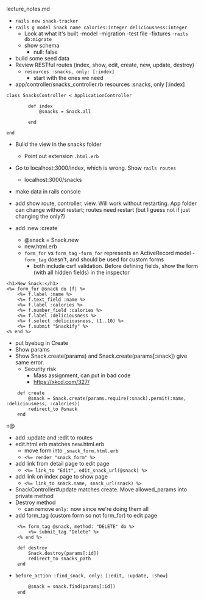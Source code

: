lecture_notes.md

- `rails new snack-tracker`
- `rails g model Snack name calories:integer deliciousness:integer`
	- Look at what it's built
		-model
		-migration
		-test file
		-fixtures 
-`rails db:migrate`
	- show schema
		- null: false
- build some seed data
- Review RESTful routes (index, show, edit, create, new, update, destroy)
	- `resources :snacks, only: [:index]`
		- start with the ones we need
- app/controller/snacks_controller.rb
	resources :snacks, only [:index]
```
class SnacksController < ApplicationController

		def index
			@snacks = Snack.all
			
		end

end
```

- Build the view in the snacks folder
	- Point out extension `.html.erb`
- Go to localhost:3000/index, which is wrong.  Show `rails routes`
	- localhost:3000/snacks

- make data in rails console

- add show route, controller, view.  Will work without restarting.  App folder can change without restart; routes need restart (but I guess not if just changing the only?)

- add :new :create
	- @snack = Snack.new
	- new.html.erb
	- `form_for` vs `form_tag`
		-`form_for` represents an ActiveRecord model
		-`form_tag` doesn't, and should be used for custom forms
		- both include csrf validation.  Before defining fields, show the form (with all hidden fields) in the inspector
```
<h1>New Snack:</h1>
<%= form_for @snack do |f| %>
	<%= f.label :name %>
	<%= f.text_field :name %>
	<%= f.label :calories %>
	<%= f.number_field :calories %>
	<%= f.label :deliciousness %>
	<%= f.select :deliciousness, (1..10) %>
	<%= f.submit "Snackify" %>
<% end %>
```

- put byebug in Create
- Show params
- Show Snack.create(params) and Snack.create(params[:snack]) give same error.
	- Security risk
		- Mass assignment, can put in bad code
		- https://xkcd.com/327/
```
    def create
        @snack = Snack.create(params.require(:snack).permit(:name, :deliciousness, :calories))
        redirect_to @snack
    end
```
n@
- add :update and :edit to routes
- edit.html.erb matches new.html.erb
    - move form into `_snack_form.html.erb`
    - `<%= render "snack_form" %>`
- add link from detail page to edit page
    - `<%= link_to "Edit", edit_snack_url(@snack) %>`
- add link on index page to show page
    - `<%= link_to snack.name, snack_url(snack) %>`
- SnackController#update matches create.  Move allowed_params into private method
- Destroy method
    - can remove `only:` now since we're doing them all
- add form_tag (custom form so not form_for) to edit page

```
    <%= form_tag @snack, method: "DELETE" do %>
        <%= submit_tag "Delete" %>
    <% end %>
```

```
    def destroy
        Snack.destroy(params[:id])
        redirect_to snacks_path
    end
```

- `before_action :find_snack, only: [:edit, :update, :show]`
```def find_snack
        @snack = snack.find(params[:id])
    end
```